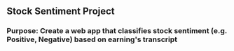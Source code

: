 ## Stock Sentiment Project
### Purpose: Create a web app that classifies stock sentiment (e.g. Positive, Negative) based on earning's transcript 
